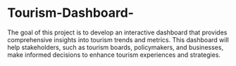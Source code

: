 # Tourism-Dashboard-
The goal of this project is to develop an interactive dashboard that provides comprehensive insights into tourism trends and metrics. This dashboard will help stakeholders, such as tourism boards, policymakers, and businesses, make informed decisions to enhance tourism experiences and strategies.
